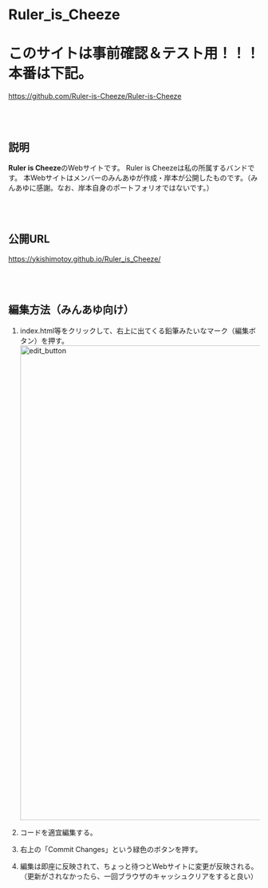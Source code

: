 # Ruler_is_Cheeze

# このサイトは事前確認＆テスト用！！！本番は下記。
https://github.com/Ruler-is-Cheeze/Ruler-is-Cheeze

<br></br>

## 説明
**Ruler is Cheeze**のWebサイトです。
Ruler is Cheezeは私の所属するバンドです。
本Webサイトはメンバーのみんあゆが作成・岸本が公開したものです。（みんあゆに感謝。なお、岸本自身のポートフォリオではないです。）

<br></br>

## 公開URL
https://ykishimotoy.github.io/Ruler_is_Cheeze/


<br></br>

## 編集方法（みんあゆ向け）
1. index.html等をクリックして、右上に出てくる鉛筆みたいなマーク（編集ボタン）を押す。<img width="953" alt="edit_button" src="https://github.com/ykishimotoy/Ruler_is_Cheeze/assets/59186644/c7567d87-1685-467c-a67d-5a17eab08ce2">

2. コードを適宜編集する。
3. 右上の「Commit Changes」という緑色のボタンを押す。
4. 編集は即座に反映されて、ちょっと待つとWebサイトに変更が反映される。（更新がされなかったら、一回ブラウザのキャッシュクリアをすると良い）
